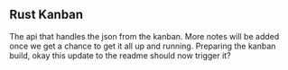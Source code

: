 ## Rust Kanban

The api that handles the json from the kanban.
More notes will be added once we get a chance to get it all up and running.
Preparing the kanban build, okay this update to the readme should now trigger it?